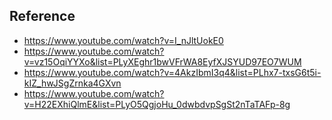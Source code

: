 ## Reference
- https://www.youtube.com/watch?v=I_nJltUokE0
- https://www.youtube.com/watch?v=vz15OqiYYXo&list=PLyXEghr1bwVFrWA8EyfXJSYUD97EO7WUM
- https://www.youtube.com/watch?v=4AkzIbmI3q4&list=PLhx7-txsG6t5i-kIZ_hwJSgZrnka4GXvn
- https://www.youtube.com/watch?v=H22EXhiQlmE&list=PLyO5QgjoHu_0dwbdvpSgSt2nTaTAFp-8g
